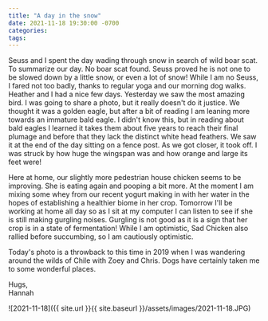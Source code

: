 ```yaml
---
title: "A day in the snow"
date: 2021-11-18 19:30:00 -0700
categories:
tags:
---
```


Seuss and I spent the day wading through snow in search of wild boar scat. To summarize our day. No boar scat found. Seuss proved he is not one to be slowed down by a little snow, or even a lot of snow! While I am no Seuss, I fared not too badly, thanks to regular yoga and our morning dog walks. Heather and I had a nice few days. Yesterday we saw the most amazing bird. I was going to share a photo, but it really doesn't do it justice. We thought it was a golden eagle, but after a bit of reading I am leaning more towards an immature bald eagle. I didn't know this, but in reading about bald eagles I learned it takes them about five years to reach their final plumage and before that they lack the distinct white head feathers. We saw it at the end of the day sitting on a fence post. As we got closer, it took off. I was struck by how huge the wingspan was and how orange and large its feet were!

Here at home, our slightly more pedestrian house chicken seems to be improving. She is eating again and pooping a bit more. At the moment I am mixing some whey from our recent yogurt making in with her water in the hopes of establishing a healthier biome in her crop. Tomorrow I'll be working at home all day so as I sit at my computer I can listen to see if she is still making gurgling noises. Gurgling is not good as it is a sign that her crop is in a state of fermentation! While I am optimistic, Sad Chicken also rallied before succumbing, so I am cautiously optimistic.

Today's photo is a throwback to this time in 2019 when I was wandering around the wilds of Chile with Zoey and Chris. Dogs have certainly taken me to some wonderful places.

Hugs,<br />
Hannah

![2021-11-18]({{ site.url }}{{ site.baseurl }}/assets/images/2021-11-18.JPG)